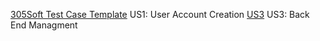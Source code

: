 [305Soft Test Case Template](https://docs.google.com/presentation/d/14CAvfiwjBFsALwIxGfDVpObej8KEHZr61knZjAVPcpQ/edit?usp=sharing) US1: User Account Creation
[US3](https://docs.google.com/presentation/d/1WEsyFOgS0FJaxpjMnfse3tgcv-12ouCaR-T_CaHJIgQ/edit?usp=sharing) US3: Back End Managment
